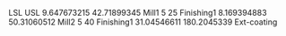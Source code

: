 LSL	USL	
9.647673215	42.71899345	Mill1
5	25	Finishing1
8.169394883	50.31060512	Mill2
5	40	Finishing1
31.04546611	180.2045339	Ext-coating
